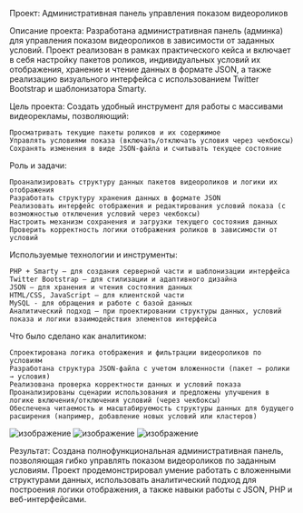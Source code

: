 Проект: Административная панель управления показом видеороликов

Описание проекта:
Разработана административная панель (админка) для управления показом видеороликов в зависимости от заданных условий. Проект реализован в рамках практического кейса и включает в себя настройку пакетов роликов, индивидуальных условий их отображения, хранение и чтение данных в формате JSON, а также реализацию визуального интерфейса с использованием Twitter Bootstrap и шаблонизатора Smarty.

Цель проекта:
Создать удобный инструмент для работы с массивами видеорекламы, позволяющий:

    Просматривать текущие пакеты роликов и их содержимое
    Управлять условиями показа (включать/отключать условия через чекбоксы)
    Сохранять изменения в виде JSON-файла и считывать текущее состояние

Роль и задачи:

    Проанализировать структуру данных пакетов видеороликов и логики их отображения
    Разработать структуру хранения данных в формате JSON
    Реализовать интерфейс отображения и редактирования условий показа (с возможностью отключения условий через чекбоксы)
    Настроить механизм сохранения и загрузки текущего состояния данных
    Проверить корректность логики отображения роликов в зависимости от условий

Используемые технологии и инструменты:

    PHP + Smarty — для создания серверной части и шаблонизации интерфейса
    Twitter Bootstrap — для стилизации и адаптивного дизайна
    JSON — для хранения и чтения состояния данных
    HTML/CSS, JavaScript — для клиентской части
    MySQL - для обращения и работе с базой данных
    Аналитический подход — при проектировании структуры данных, условий показа и логики взаимодействия элементов интерфейса

Что было сделано как аналитиком:

    Спроектирована логика отображения и фильтрации видеороликов по условиям
    Разработана структура JSON-файла с учетом вложенности (пакет → ролики → условия)
    Реализована проверка корректности данных и условий показа
    Проанализированы сценарии использования и предложены улучшения в логике включения/отключения условий (через чекбоксы)
    Обеспечена читаемость и масштабируемость структуры данных для будущего расширения (например, добавление новых условий или кластеров)
    
![изображение](https://github.com/user-attachments/assets/b0e0b2d4-d267-4dd4-b345-dfcaeb6ee1ca)
![изображение](https://github.com/user-attachments/assets/150e4dfc-0e04-4199-9c4d-8497aaecc8b4)
![изображение](https://github.com/user-attachments/assets/cee6bd84-88ac-4ee8-974f-791721ea21a5)

Результат:
Создана полнофункциональная административная панель, позволяющая гибко управлять показом видеороликов по заданным условиям. Проект продемонстрировал умение работать с вложенными структурами данных, использовать аналитический подход для построения логики отображения, а также навыки работы с JSON, PHP и веб-интерфейсами.
